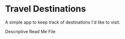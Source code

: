 # Travel Destinations

A simple app to keep track of destinations I'd like to visit.

Descriptive Read Me File
